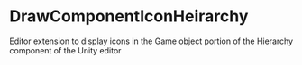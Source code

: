 # DrawComponentIconHeirarchy
Editor extension to display icons in the Game object portion of the Hierarchy component of the Unity editor
